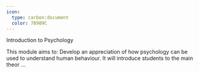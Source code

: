 ```yaml
---
icon:
  type: carbon:document
  color: 78909C
---
```

Introduction to Psychology

This module aims to: Develop an appreciation of how psychology can be used to understand human behaviour. It will introduce students to the main theor ... 
